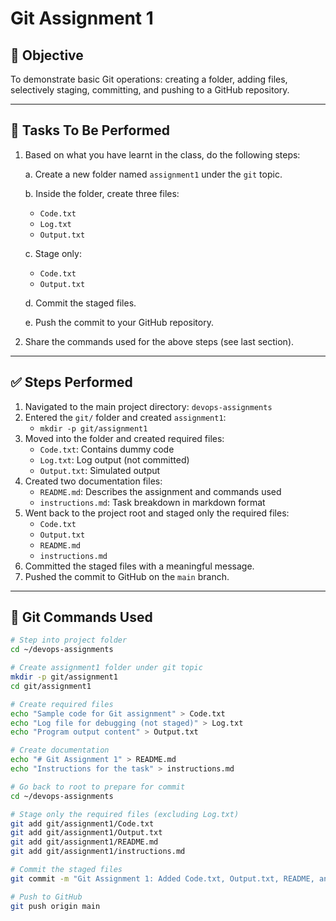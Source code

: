 # Git Assignment 1

## 🎯 Objective

To demonstrate basic Git operations: creating a folder, adding files, selectively staging, committing, and pushing to a GitHub repository.

---

## 📝 Tasks To Be Performed

1. Based on what you have learnt in the class, do the following steps:

   a. Create a new folder named `assignment1` under the `git` topic.

   b. Inside the folder, create three files:
   - `Code.txt`
   - `Log.txt`
   - `Output.txt`

   c. Stage only:
   - `Code.txt`
   - `Output.txt`

   d. Commit the staged files.

   e. Push the commit to your GitHub repository.

2. Share the commands used for the above steps (see last section).

---

## ✅ Steps Performed

1. Navigated to the main project directory: `devops-assignments`
2. Entered the `git/` folder and created `assignment1`:
   - `mkdir -p git/assignment1`
3. Moved into the folder and created required files:
   - `Code.txt`: Contains dummy code
   - `Log.txt`: Log output (not committed)
   - `Output.txt`: Simulated output
4. Created two documentation files:
   - `README.md`: Describes the assignment and commands used
   - `instructions.md`: Task breakdown in markdown format
5. Went back to the project root and staged only the required files:
   - `Code.txt`
   - `Output.txt`
   - `README.md`
   - `instructions.md`
6. Committed the staged files with a meaningful message.
7. Pushed the commit to GitHub on the `main` branch.

---

## 🧾 Git Commands Used

```bash
# Step into project folder
cd ~/devops-assignments

# Create assignment1 folder under git topic
mkdir -p git/assignment1
cd git/assignment1

# Create required files
echo "Sample code for Git assignment" > Code.txt
echo "Log file for debugging (not staged)" > Log.txt
echo "Program output content" > Output.txt

# Create documentation
echo "# Git Assignment 1" > README.md
echo "Instructions for the task" > instructions.md

# Go back to root to prepare for commit
cd ~/devops-assignments

# Stage only the required files (excluding Log.txt)
git add git/assignment1/Code.txt
git add git/assignment1/Output.txt
git add git/assignment1/README.md
git add git/assignment1/instructions.md

# Commit the staged files
git commit -m "Git Assignment 1: Added Code.txt, Output.txt, README, and instructions (excluded Log.txt)"

# Push to GitHub
git push origin main

